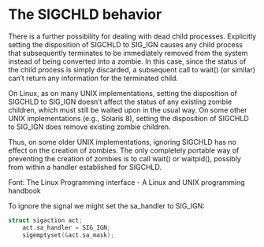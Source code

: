 # The SIGCHLD behavior 

There is a further possibility for dealing with dead child processes. Explicitly setting the disposition of SIGCHLD 
to SIG_IGN causes any child process that subsequently terminates to be immediately removed from the system instead of 
being converted into a zombie. In this case, since the status of the child process is simply discarded, a subsequent 
call to wait() (or similar) can’t return any information for the terminated child.  

On Linux, as on many UNIX implementations, setting the disposition of SIGCHLD to
SIG_IGN doesn’t affect the status of any existing zombie children, which must still be
waited upon in the usual way. On some other UNIX implementations (e.g., Solaris 8),
setting the disposition of SIGCHLD to SIG_IGN does remove existing zombie children.

Thus, on some older UNIX implementations,
ignoring SIGCHLD has no effect on the creation of zombies. The only completely portable
way of preventing the creation of zombies is to call wait() or waitpid(), possibly from
within a handler established for SIGCHLD.  

Font: The Linux Programming interface - A Linux and UNIX programming handbook

To ignore the signal we might set the sa_handler to SIG_IGN: 

```c
struct sigaction act;
    act.sa_handler = SIG_IGN;
    sigemptyset(&act.sa_mask);
```   